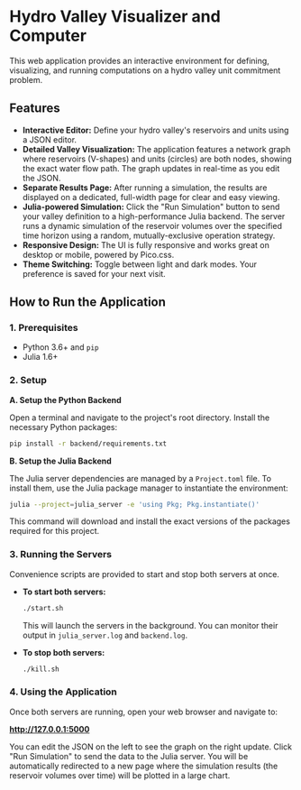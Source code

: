 # Hydro Valley Visualizer and Computer

This web application provides an interactive environment for defining, visualizing, and running computations on a hydro valley unit commitment problem.

## Features

*   **Interactive Editor:** Define your hydro valley's reservoirs and units using a JSON editor.
*   **Detailed Valley Visualization:** The application features a network graph where reservoirs (V-shapes) and units (circles) are both nodes, showing the exact water flow path. The graph updates in real-time as you edit the JSON.
*   **Separate Results Page:** After running a simulation, the results are displayed on a dedicated, full-width page for clear and easy viewing.
*   **Julia-powered Simulation:** Click the "Run Simulation" button to send your valley definition to a high-performance Julia backend. The server runs a dynamic simulation of the reservoir volumes over the specified time horizon using a random, mutually-exclusive operation strategy.
*   **Responsive Design:** The UI is fully responsive and works great on desktop or mobile, powered by Pico.css.
*   **Theme Switching:** Toggle between light and dark modes. Your preference is saved for your next visit.

## How to Run the Application

### 1. Prerequisites

- Python 3.6+ and `pip`
- Julia 1.6+

### 2. Setup

**A. Setup the Python Backend**

Open a terminal and navigate to the project's root directory. Install the necessary Python packages:

```bash
pip install -r backend/requirements.txt
```

**B. Setup the Julia Backend**

The Julia server dependencies are managed by a `Project.toml` file. To install them, use the Julia package manager to instantiate the environment:

```bash
julia --project=julia_server -e 'using Pkg; Pkg.instantiate()'
```

This command will download and install the exact versions of the packages required for this project.

### 3. Running the Servers

Convenience scripts are provided to start and stop both servers at once.

*   **To start both servers:**
    ```bash
    ./start.sh
    ```
    This will launch the servers in the background. You can monitor their output in `julia_server.log` and `backend.log`.

*   **To stop both servers:**
    ```bash
    ./kill.sh
    ```

### 4. Using the Application

Once both servers are running, open your web browser and navigate to:

**http://127.0.0.1:5000**

You can edit the JSON on the left to see the graph on the right update. Click "Run Simulation" to send the data to the Julia server. You will be automatically redirected to a new page where the simulation results (the reservoir volumes over time) will be plotted in a large chart.
